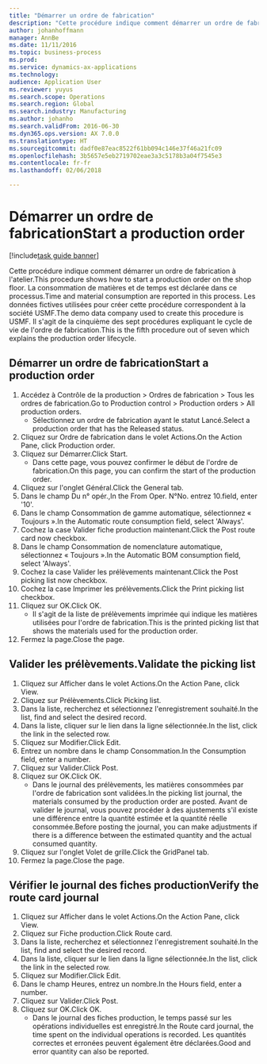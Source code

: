 ```yaml
---
title: "Démarrer un ordre de fabrication"
description: "Cette procédure indique comment démarrer un ordre de fabrication à l'atelier."
author: johanhoffmann
manager: AnnBe
ms.date: 11/11/2016
ms.topic: business-process
ms.prod: 
ms.service: dynamics-ax-applications
ms.technology: 
audience: Application User
ms.reviewer: yuyus
ms.search.scope: Operations
ms.search.region: Global
ms.search.industry: Manufacturing
ms.author: johanho
ms.search.validFrom: 2016-06-30
ms.dyn365.ops.version: AX 7.0.0
ms.translationtype: HT
ms.sourcegitcommit: dadf0e87eac8522f61bb094c146e37f46a21fc09
ms.openlocfilehash: 3b5657e5eb2719702eae3a3c5178b3a04f7545e3
ms.contentlocale: fr-fr
ms.lasthandoff: 02/06/2018

---
```

# <a name="start-a-production-order"></a><span data-ttu-id="3d544-103">Démarrer un ordre de fabrication</span><span class="sxs-lookup"><span data-stu-id="3d544-103">Start a production order</span></span>

[!include[task guide banner](../../includes/task-guide-banner.md)]

<span data-ttu-id="3d544-104">Cette procédure indique comment démarrer un ordre de fabrication à l'atelier.</span><span class="sxs-lookup"><span data-stu-id="3d544-104">This procedure shows how to start a production order on the shop floor.</span></span> <span data-ttu-id="3d544-105">La consommation de matières et de temps est déclarée dans ce processus.</span><span class="sxs-lookup"><span data-stu-id="3d544-105">Time and material consumption are reported in this process.</span></span> <span data-ttu-id="3d544-106">Les données fictives utilisées pour créer cette procédure correspondent à la société USMF.</span><span class="sxs-lookup"><span data-stu-id="3d544-106">The demo data company used to create this procedure is USMF.</span></span> <span data-ttu-id="3d544-107">Il s'agit de la cinquième des sept procédures expliquant le cycle de vie de l'ordre de fabrication.</span><span class="sxs-lookup"><span data-stu-id="3d544-107">This is the fifth procedure out of seven which explains the production order lifecycle.</span></span>


## <a name="start-a-production-order"></a><span data-ttu-id="3d544-108">Démarrer un ordre de fabrication</span><span class="sxs-lookup"><span data-stu-id="3d544-108">Start a production order</span></span>
1. <span data-ttu-id="3d544-109">Accédez à Contrôle de la production > Ordres de fabrication > Tous les ordres de fabrication.</span><span class="sxs-lookup"><span data-stu-id="3d544-109">Go to Production control > Production orders > All production orders.</span></span>
    * <span data-ttu-id="3d544-110">Sélectionnez un ordre de fabrication ayant le statut Lancé.</span><span class="sxs-lookup"><span data-stu-id="3d544-110">Select a production order that has the Released status.</span></span>  
2. <span data-ttu-id="3d544-111">Cliquez sur Ordre de fabrication dans le volet Actions.</span><span class="sxs-lookup"><span data-stu-id="3d544-111">On the Action Pane, click Production order.</span></span>
3. <span data-ttu-id="3d544-112">Cliquez sur Démarrer.</span><span class="sxs-lookup"><span data-stu-id="3d544-112">Click Start.</span></span>
    * <span data-ttu-id="3d544-113">Dans cette page, vous pouvez confirmer le début de l'ordre de fabrication.</span><span class="sxs-lookup"><span data-stu-id="3d544-113">On this page, you can confirm the start of the production order.</span></span>  
4. <span data-ttu-id="3d544-114">Cliquez sur l'onglet Général.</span><span class="sxs-lookup"><span data-stu-id="3d544-114">Click the General tab.</span></span>
5. <span data-ttu-id="3d544-115">Dans le champ Du n° opér.,</span><span class="sxs-lookup"><span data-stu-id="3d544-115">In the From Oper.</span></span> <span data-ttu-id="3d544-116">N°</span><span class="sxs-lookup"><span data-stu-id="3d544-116">No.</span></span> <span data-ttu-id="3d544-117">entrez 10.</span><span class="sxs-lookup"><span data-stu-id="3d544-117">field, enter '10'.</span></span>
6. <span data-ttu-id="3d544-118">Dans le champ Consommation de gamme automatique, sélectionnez « Toujours ».</span><span class="sxs-lookup"><span data-stu-id="3d544-118">In the Automatic route consumption field, select 'Always'.</span></span>
7. <span data-ttu-id="3d544-119">Cochez la case Valider fiche production maintenant.</span><span class="sxs-lookup"><span data-stu-id="3d544-119">Click the Post route card now checkbox.</span></span>
8. <span data-ttu-id="3d544-120">Dans le champ Consommation de nomenclature automatique, sélectionnez « Toujours ».</span><span class="sxs-lookup"><span data-stu-id="3d544-120">In the Automatic BOM consumption field, select 'Always'.</span></span>
9. <span data-ttu-id="3d544-121">Cochez la case Valider les prélèvements maintenant.</span><span class="sxs-lookup"><span data-stu-id="3d544-121">Click the Post picking list now checkbox.</span></span>
10. <span data-ttu-id="3d544-122">Cochez la case Imprimer les prélèvements.</span><span class="sxs-lookup"><span data-stu-id="3d544-122">Click the Print picking list checkbox.</span></span>
11. <span data-ttu-id="3d544-123">Cliquez sur OK.</span><span class="sxs-lookup"><span data-stu-id="3d544-123">Click OK.</span></span>
    * <span data-ttu-id="3d544-124">Il s'agit de la liste de prélèvements imprimée qui indique les matières utilisées pour l'ordre de fabrication.</span><span class="sxs-lookup"><span data-stu-id="3d544-124">This is the printed picking list that shows the materials used for the production order.</span></span>  
12. <span data-ttu-id="3d544-125">Fermez la page.</span><span class="sxs-lookup"><span data-stu-id="3d544-125">Close the page.</span></span>

## <a name="validate-the-picking-list"></a><span data-ttu-id="3d544-126">Valider les prélèvements.</span><span class="sxs-lookup"><span data-stu-id="3d544-126">Validate the picking list</span></span>
1. <span data-ttu-id="3d544-127">Cliquez sur Afficher dans le volet Actions.</span><span class="sxs-lookup"><span data-stu-id="3d544-127">On the Action Pane, click View.</span></span>
2. <span data-ttu-id="3d544-128">Cliquez sur Prélèvements.</span><span class="sxs-lookup"><span data-stu-id="3d544-128">Click Picking list.</span></span>
3. <span data-ttu-id="3d544-129">Dans la liste, recherchez et sélectionnez l'enregistrement souhaité.</span><span class="sxs-lookup"><span data-stu-id="3d544-129">In the list, find and select the desired record.</span></span>
4. <span data-ttu-id="3d544-130">Dans la liste, cliquer sur le lien dans la ligne sélectionnée.</span><span class="sxs-lookup"><span data-stu-id="3d544-130">In the list, click the link in the selected row.</span></span>
5. <span data-ttu-id="3d544-131">Cliquez sur Modifier.</span><span class="sxs-lookup"><span data-stu-id="3d544-131">Click Edit.</span></span>
6. <span data-ttu-id="3d544-132">Entrez un nombre dans le champ Consommation.</span><span class="sxs-lookup"><span data-stu-id="3d544-132">In the Consumption field, enter a number.</span></span>
7. <span data-ttu-id="3d544-133">Cliquez sur Valider.</span><span class="sxs-lookup"><span data-stu-id="3d544-133">Click Post.</span></span>
8. <span data-ttu-id="3d544-134">Cliquez sur OK.</span><span class="sxs-lookup"><span data-stu-id="3d544-134">Click OK.</span></span>
    * <span data-ttu-id="3d544-135">Dans le journal des prélèvements, les matières consommées par l'ordre de fabrication sont validées.</span><span class="sxs-lookup"><span data-stu-id="3d544-135">In the picking list journal, the materials consumed by the production order are posted.</span></span> <span data-ttu-id="3d544-136">Avant de valider le journal, vous pouvez procéder à des ajustements s'il existe une différence entre la quantité estimée et la quantité réelle consommée.</span><span class="sxs-lookup"><span data-stu-id="3d544-136">Before posting the journal, you can make adjustments if there is a difference between the estimated quantity and the actual consumed quantity.</span></span>  
9. <span data-ttu-id="3d544-137">Cliquez sur l'onglet Volet de grille.</span><span class="sxs-lookup"><span data-stu-id="3d544-137">Click the GridPanel tab.</span></span>
10. <span data-ttu-id="3d544-138">Fermez la page.</span><span class="sxs-lookup"><span data-stu-id="3d544-138">Close the page.</span></span>

## <a name="verify-the-route-card-journal"></a><span data-ttu-id="3d544-139">Vérifier le journal des fiches production</span><span class="sxs-lookup"><span data-stu-id="3d544-139">Verify the route card journal</span></span>
1. <span data-ttu-id="3d544-140">Cliquez sur Afficher dans le volet Actions.</span><span class="sxs-lookup"><span data-stu-id="3d544-140">On the Action Pane, click View.</span></span>
2. <span data-ttu-id="3d544-141">Cliquez sur Fiche production.</span><span class="sxs-lookup"><span data-stu-id="3d544-141">Click Route card.</span></span>
3. <span data-ttu-id="3d544-142">Dans la liste, recherchez et sélectionnez l'enregistrement souhaité.</span><span class="sxs-lookup"><span data-stu-id="3d544-142">In the list, find and select the desired record.</span></span>
4. <span data-ttu-id="3d544-143">Dans la liste, cliquer sur le lien dans la ligne sélectionnée.</span><span class="sxs-lookup"><span data-stu-id="3d544-143">In the list, click the link in the selected row.</span></span>
5. <span data-ttu-id="3d544-144">Cliquez sur Modifier.</span><span class="sxs-lookup"><span data-stu-id="3d544-144">Click Edit.</span></span>
6. <span data-ttu-id="3d544-145">Dans le champ Heures, entrez un nombre.</span><span class="sxs-lookup"><span data-stu-id="3d544-145">In the Hours field, enter a number.</span></span>
7. <span data-ttu-id="3d544-146">Cliquez sur Valider.</span><span class="sxs-lookup"><span data-stu-id="3d544-146">Click Post.</span></span>
8. <span data-ttu-id="3d544-147">Cliquez sur OK.</span><span class="sxs-lookup"><span data-stu-id="3d544-147">Click OK.</span></span>
    * <span data-ttu-id="3d544-148">Dans le journal des fiches production, le temps passé sur les opérations individuelles est enregistré.</span><span class="sxs-lookup"><span data-stu-id="3d544-148">In the Route card journal, the time spent on the individual operations is recorded.</span></span> <span data-ttu-id="3d544-149">Les quantités correctes et erronées peuvent également être déclarées.</span><span class="sxs-lookup"><span data-stu-id="3d544-149">Good and error quantity can also be reported.</span></span>  

